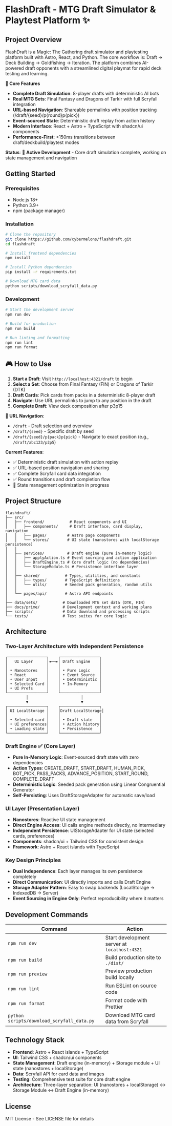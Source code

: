 # **FlashDraft - MTG Draft Simulator & Playtest Platform** ✨

## **Project Overview**

FlashDraft is a Magic: The Gathering draft simulator and playtesting platform built with Astro, React, and Python. The core workflow is: Draft → Deck Building → Goldfishing → Iteration. The platform combines AI-powered draft opponents with a streamlined digital playmat for rapid deck testing and learning.

**🎯 Core Features**
- **Complete Draft Simulation**: 8-player drafts with deterministic AI bots
- **Real MTG Sets**: Final Fantasy and Dragons of Tarkir with full Scryfall integration
- **URL-based Navigation**: Shareable permalinks with position tracking (/draft/{seed}/p{round}p{pick})
- **Event-sourced State**: Deterministic draft replay from action history
- **Modern Interface**: React + Astro + TypeScript with shadcn/ui components
- **Performance-First**: <150ms transitions between draft/deckbuild/playtest modes

**Status**: 🔄 **Active Development** - Core draft simulation complete, working on state management and navigation

## **Getting Started**

### Prerequisites
- Node.js 18+
- Python 3.9+
- npm (package manager)

### Installation
```bash
# Clone the repository
git clone https://github.com/cybermelons/flashdraft.git
cd flashdraft

# Install frontend dependencies
npm install

# Install Python dependencies
pip install -r requirements.txt

# Download MTG card data
python scripts/download_scryfall_data.py
```

### Development
```bash
# Start the development server
npm run dev

# Build for production
npm run build

# Run linting and formatting
npm run lint
npm run format
```

## **🎮 How to Use**

1. **Start a Draft**: Visit `http://localhost:4321/draft` to begin
2. **Select a Set**: Choose from Final Fantasy (FIN) or Dragons of Tarkir (DTK)
3. **Draft Cards**: Pick cards from packs in a deterministic 8-player draft
4. **Navigate**: Use URL permalinks to jump to any position in the draft
5. **Complete Draft**: View deck composition after p3p15

**🔗 URL Navigation**:
- `/draft` - Draft selection and overview
- `/draft/{seed}` - Specific draft by seed
- `/draft/{seed}/p{pack}p{pick}` - Navigate to exact position (e.g., `/draft/abc123/p2p5`)

**Current Features**:
- ✅ Deterministic draft simulation with action replay
- ✅ URL-based position navigation and sharing
- ✅ Complete Scryfall card data integration
- ✅ Round transitions and draft completion flow
- 🔄 State management optimization in progress

## **Project Structure**

```
flashdraft/
├── src/
│   ├── frontend/           # React components and UI
│   │   ├── components/     # Draft interface, card display, navigation
│   │   ├── pages/         # Astro page components
│   │   └── stores/        # UI state (nanostores with localStorage persistence)
│   │
│   ├── services/          # Draft engine (pure in-memory logic)
│   │   ├── applyAction.ts # Event sourcing and action application
│   │   ├── DraftEngine.ts # Core draft logic (no dependencies)
│   │   └── StorageModule.ts # Persistence interface layer
│   │
│   ├── shared/           # Types, utilities, and constants
│   │   ├── types/        # TypeScript definitions
│   │   └── utils/        # Seeded pack generation, random utils
│   │
│   └── pages/api/        # Astro API endpoints
│
├── data/sets/           # Downloaded MTG set data (DTK, FIN)
├── docs/prime/          # Development context and working plans
├── scripts/             # Data download and processing scripts
└── tests/               # Test suites for core logic
```

## **Architecture**

### **Two-Layer Architecture with Independent Persistence**
```
┌─────────────────┐    ┌─────────────────┐
│   UI Layer      │◄──►│ Draft Engine    │
│                 │    │                 │
│ • Nanostores    │    │ • Pure Logic    │
│ • React         │    │ • Event Source  │
│ • User Input    │    │ • Deterministic │
│ • Selected Card │    │ • In-Memory     │
│ • UI Prefs      │    │                 │
└─────────────────┘    └─────────────────┘
         │                       │
         ▼                       ▼
┌─────────────────┐    ┌─────────────────┐
│ UI LocalStorage │    │Draft LocalStorage│
│                 │    │                 │
│ • Selected card │    │ • Draft state   │
│ • UI preferences│    │ • Action history│
│ • Loading state │    │ • Persistence   │
└─────────────────┘    └─────────────────┘
```

### **Draft Engine** ✅ (Core Layer)
- **Pure In-Memory Logic**: Event-sourced draft state with zero dependencies
- **Action Types**: CREATE_DRAFT, START_DRAFT, HUMAN_PICK, BOT_PICK, PASS_PACKS, ADVANCE_POSITION, START_ROUND, COMPLETE_DRAFT
- **Deterministic Logic**: Seeded pack generation using Linear Congruential Generator  
- **Self-Persisting**: Uses DraftStorageAdapter for automatic save/load

### **UI Layer** (Presentation Layer)
- **Nanostores**: Reactive UI state management
- **Direct Engine Access**: UI calls engine methods directly, no intermediary
- **Independent Persistence**: UIStorageAdapter for UI state (selected cards, preferences)
- **Components**: shadcn/ui + Tailwind CSS for consistent design
- **Framework**: Astro + React islands with TypeScript

### **Key Design Principles**
- **Dual Independence**: Each layer manages its own persistence completely
- **Direct Communication**: UI directly imports and calls Draft Engine
- **Storage Adapter Pattern**: Easy to swap backends (LocalStorage → IndexedDB → Server)
- **Event Sourcing in Engine Only**: Perfect reproducibility where it matters

## **Development Commands**

| Command | Action |
|---------|--------|
| `npm run dev` | Start development server at `localhost:4321` |
| `npm run build` | Build production site to `./dist/` |
| `npm run preview` | Preview production build locally |
| `npm run lint` | Run ESLint on source code |
| `npm run format` | Format code with Prettier |
| `python scripts/download_scryfall_data.py` | Download MTG card data from Scryfall |

## **Technology Stack**

- **Frontend**: Astro + React islands + TypeScript
- **UI**: Tailwind CSS + shadcn/ui components  
- **State Management**: Draft engine (in-memory) + Storage module + UI state (nanostores + localStorage)
- **Data**: Scryfall API for card data and images
- **Testing**: Comprehensive test suite for core draft engine
- **Architecture**: Three-layer separation: UI (nanostores + localStorage) ↔ Storage Module ↔ Draft Engine (in-memory)

## **License**

MIT License - See LICENSE file for details